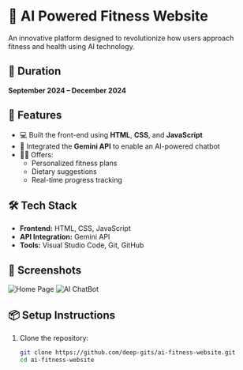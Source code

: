 # 🧠 AI Powered Fitness Website

An innovative platform designed to revolutionize how users approach fitness and health using AI technology.

## 📅 Duration
**September 2024 – December 2024**

## 🚀 Features
- 💻 Built the front-end using **HTML**, **CSS**, and **JavaScript**
- 🤖 Integrated the **Gemini API** to enable an AI-powered chatbot
- 🏋️‍♂️ Offers:
  - Personalized fitness plans
  - Dietary suggestions
  - Real-time progress tracking

## 🛠 Tech Stack
- **Frontend:** HTML, CSS, JavaScript
- **API Integration:** Gemini API
- **Tools:** Visual Studio Code, Git, GitHub

## 📸 Screenshots
<!-- Add your project screenshots here -->
![Home Page](https://github.com/deep-gits/AI-Powered-Fitness-Website/issues/1#issue-3247167597)
![AI ChatBot](https://github.com/deep-gits/AI-Powered-Fitness-Website/issues/1#issue-3247167597)



## 📦 Setup Instructions

1. Clone the repository:
   ```bash
   git clone https://github.com/deep-gits/ai-fitness-website.git
   cd ai-fitness-website
